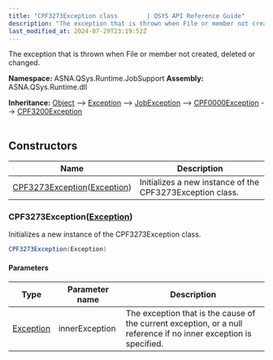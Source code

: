 ```yaml
---
title: "CPF3273Exception class        | QSYS API Reference Guide"
description: "The exception that is thrown when File or member not created, deleted or changed. "
last_modified_at: 2024-07-29T23:19:52Z
---
```


The exception that is thrown when File or member not created, deleted or changed.

**Namespace:** ASNA.QSys.Runtime.JobSupport
**Assembly:** ASNA.QSys.Runtime.dll

**Inheritance:** [Object](https://docs.microsoft.com/en-us/dotnet/api/system.object) --> [Exception](https://docs.microsoft.com/en-us/dotnet/api/system.exception) --> [JobException](/reference/runtime/qsys-runtime-job-support/job-exception.html) --> [CPF0000Exception](/reference/runtime/qsys-runtime-job-support/cpf-exceptions/cpf0000-exception.html) --> [CPF3200Exception](/reference/runtime/qsys-runtime-job-support/cpf-exceptions/cpf3200-exception.html)
<br>
<br>

## Constructors

| Name | Description |
| --- | --- |
| [CPF3273Exception](#cpf3273exceptionexception)([Exception](https://docs.microsoft.com/en-us/dotnet/api/system.exception)) | Initializes a new instance of the CPF3273Exception class.

### CPF3273Exception([Exception](https://docs.microsoft.com/en-us/dotnet/api/system.exception))

Initializes a new instance of the CPF3273Exception class.

```cs
CPF3273Exception(Exception)
```

#### Parameters

| Type | Parameter name | Description
| --- | --- | ---
| [Exception](https://docs.microsoft.com/en-us/dotnet/api/system.exception) | innerException | The exception that is the cause of the current exception, or a null reference if no inner exception is specified.
